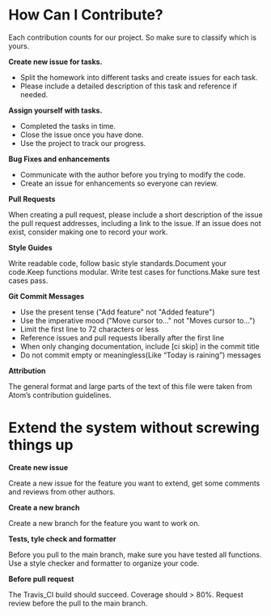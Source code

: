 # How Can I Contribute?

Each contribution counts for our project. So make sure to classify which is yours.

**Create new issue for tasks.**

- Split the homework into different tasks and create issues for each task.
- Please include a detailed description of this task and reference if needed.

**Assign yourself with tasks.**

- Completed the tasks in time.
- Close the issue once you have done.
- Use the project to track our progress.

**Bug Fixes and enhancements**

- Communicate with the author before you trying to modify the code.
- Create an issue for enhancements so everyone can review.

**Pull Requests**

When creating a pull request, please include a short description of the issue the pull request addresses, including a link to the issue. If an issue does not exist, consider making one to record your work.

**Style Guides**

Write readable code, follow basic style standards.Document your code.Keep functions modular. Write test cases for functions.Make sure test cases pass.

**Git Commit Messages**

- Use the present tense ("Add feature" not "Added feature")
- Use the imperative mood ("Move cursor to..." not "Moves cursor to...")
- Limit the first line to 72 characters or less
- Reference issues and pull requests liberally after the first line
- When only changing documentation, include [ci skip] in the commit title
- Do not commit empty or meaningless(Like “Today is raining”) messages

**Attribution**

The general format and large parts of the text of this file were taken from Atom’s contribution guidelines.

# Extend the system without screwing things up

**Create new issue**

Create a new issue for the feature you want to extend, get some comments and reviews from other authors.

**Create a new branch**

Create a new branch for the feature you want to work on.

**Tests, tyle check and formatter**

Before you pull to the main branch, make sure you have tested all functions. Use a style checker and formatter to organize your code.

**Before pull request**

The Travis_CI build should succeed. Coverage should > 80%. Request review before the pull to the main branch.

